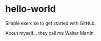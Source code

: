 # hello-world
Simple exercise to get started with GitHub.

About myself... they call me Walter Martín.
